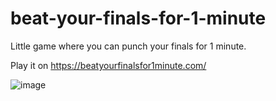 # beat-your-finals-for-1-minute
Little game where you can punch your finals for 1 minute.

Play it on https://beatyourfinalsfor1minute.com/

![image](https://user-images.githubusercontent.com/38893718/142579972-13cd776e-d477-4e34-b667-ebefb6744d54.png)


